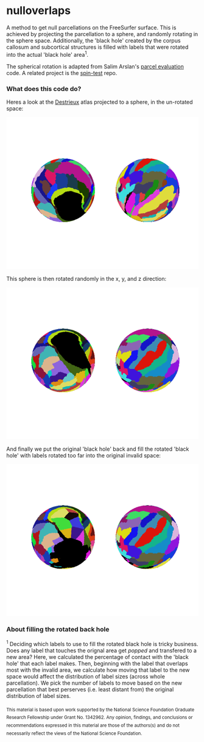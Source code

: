 nulloverlaps
==============================

A method to get null parcellations on the FreeSurfer surface. This is achieved by projecting the parcellation to a sphere, and randomly rotating in the sphere space. Additionally, the 'black hole' created by the corpus callosum and subcortical structures is filled with labels that were rotated into the actual 'black hole' area<sup>1</sup>. 

The spherical rotation is adapted from Salim Arslan's [parcel evaluation](https://github.com/sarslancs/parcellation-survey-eval) code. A related project is the [spin-test](https://github.com/spin-test/spin-test) repo. 

### What does this code do?

Heres a look at the [Destrieux](https://surfer.nmr.mgh.harvard.edu/fswiki/CorticalParcellation) atlas projected to a sphere, in the un-rotated space:

![fig1](./data/before_rotation.png)

This sphere is then rotated randomly in the x, y, and z direction:

![fig2](./data/brainRot_1.png)

And finally we put the original 'black hole' back and fill the rotated 'black hole' with labels rotated too far into the original invalid space:

![fig3](./data/brainRot_2.png)

### About filling the rotated back hole
<sup>1</sup> Deciding which labels to use to fill the rotated black hole is tricky business. Does any label that touches the orignal area get _popped_ and transfered to a new area? Here, we calculated the percentage of contact with the 'black hole' that each label makes. Then, beginning with the label that overlaps most with the invalid area, we calculate how moving that label to the new space would affect the distribution of label sizes (across whole parcellation). We pick the number of labels to move based on the new parcellation that best perserves (i.e. least distant from) the original distribution of label sizes.

<sub> This material is based upon work supported by the National Science Foundation Graduate Research Fellowship under Grant No. 1342962. Any opinion, findings, and conclusions or recommendations expressed in this material are those of the authors(s) and do not necessarily reflect the views of the National Science Foundation. </sub>
